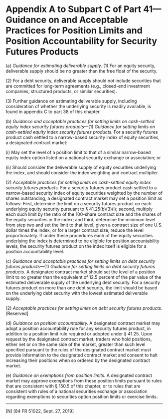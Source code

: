 # Appendix A to Subpart C of Part 41—Guidance on and Acceptable Practices for Position Limits and Position Accountability for Security Futures Products


(a) *Guidance for estimating deliverable supply.* (1) For an equity security, deliverable supply should be no greater than the free float of the security.


(2) For a debt security, deliverable supply should not include securities that are committed for long-term agreements (e.g., closed-end investment companies, structured products, or similar securities).


(3) Further guidance on estimating deliverable supply, including consideration of whether the underlying security is readily available, is found in appendix C to part 38 of this chapter.


(b) *Guidance and acceptable practices for setting limits on cash-settled equity index security futures products*—(1) *Guidance for setting limits on cash-settled equity index security futures products.* For a security futures product cash settled to a narrow-based security index of equity securities, a designated contract market:


(i) May set the level of a position limit to that of a similar narrow-based equity index option listed on a national security exchange or association; or


(ii) Should consider the deliverable supply of equity securities underlying the index, and should consider the index weighting and contract multiplier.


(2) *Acceptable practices for setting limits on cash-settled equity index security futures products.* For a security futures product cash settled to a narrow-based security index of equity securities weighted by the number of shares outstanding, a designated contract market may set a position limit as follows: First, determine the limit on a security futures product on each underlying equity security pursuant to § 41.25(b)(3)(i); second, multiply each such limit by the ratio of the 100-share contract size and the shares of the equity securities in the index; and third, determine the minimum level from step two and set the limit to that level, given a contract size of one U.S. dollar times the index, or for a larger contract size, reduce the level proportionately. If under these procedures each of the equity securities underlying the index is determined to be eligible for position accountability levels, the security futures product on the index itself is eligible for a position accountability level.


(c) *Guidance and acceptable practices for setting limits on debt security futures products*—(1) *Guidance for setting limits on debt security futures products.* A designated contract market should set the level of a position limit to no greater than the equivalent of 12.5 percent of the par value of the estimated deliverable supply of the underlying debt security. For a security futures product on more than one debt security, the limit should be based on the underlying debt security with the lowest estimated deliverable supply.


(2) *Acceptable practices for setting limits on debt security futures products.* [Reserved]


(d) *Guidance on position accountability.* A designated contract market may adopt a position accountability rule for any security futures product, in addition to a position limit rule required or adopted under § 41.25. Upon request by the designated contract market, traders who hold positions, either net or on the same side of the market, greater than such level specified pursuant to the rules of the designated contract market must provide information to the designated contract market and consent to halt increasing their positions when so ordered by the designated contract market.


(e) *Guidance on exemptions from position limits.* A designated contract market may approve exemptions from these position limits pursuant to rules that are consistent with § 150.5 of this chapter, or to rules that are consistent with rules of a national securities exchange or association regarding exemptions to securities option position limits or exercise limits.



---

[N] [84 FR 51022, Sept. 27, 2019]




